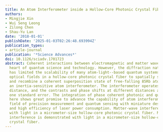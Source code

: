 ```yaml
---
title: An Atom Interferometer inside a Hollow-Core Photonic Crystal Fiber
authors:
- Mingjie Xin
- Wui Seng Leong
- Zilong Chen
- Shau-Yu Lan
date: '2018-01-01'
publishDate: '2025-01-03T02:26:48.693994Z'
publication_types:
- article-journal
publication: '*Science Advances*'
doi: 10.1126/sciadv.1701723
abstract: Coherent interactions between electromagnetic and matter waves lie at the
  heart of quantum science and technology. However, the diffraction nature of light
  has limited the scalability of many atom-light--based quantum systems. We use the
  optical fields in a hollow-core photonic crystal fiber to spatially split, reflect,
  and recombine a coherent superposition state of free-falling 85Rb atoms to realize
  an inertia-sensitive atom interferometer. The interferometer operates over a diffraction-free
  distance, and the contrasts and phase shifts at different distances agree within
  one standard error. The integration of phase coherent photonic and quantum systems
  here shows great promise to advance the capability of atom interferometers in the
  field of precision measurement and quantum sensing with miniature design of apparatus
  and high efficiency of laser power consumption. Matter-wave interference is demonstrated
  with light in a micrometer-size hollow-core photonic crystal fiber. Matter-wave
  interference is demonstrated with light in a micrometer-size hollow-core photonic
  crystal fiber.
---
```

